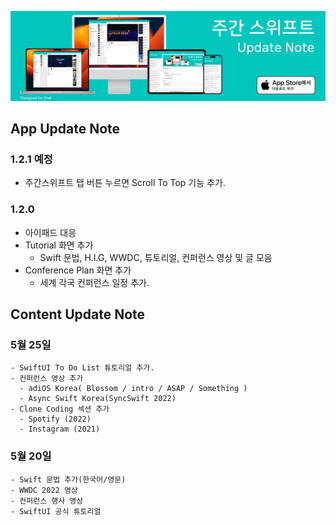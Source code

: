 <!-- <img src = "https://raw.githubusercontent.com/MintSwift/weekly-swift/main/assets/WeeklySwift_Update_Banner.jpg" width="100%" height="auto"> -->

[![Main_Banner](https://raw.githubusercontent.com/MintSwift/weekly-swift/main/assets/WeeklySwift_Update_Banner.jpg)](https://apps.apple.com/app/id1661868347?action=write-review)

## App Update Note

### 1.2.1 예정
 - 주간스위프트 탭 버튼 누르면 Scroll To Top 기능 추가.


### 1.2.0

- 아이패드 대응
- Tutorial 화면 추가
  - Swift 문법, H.I.G, WWDC, 튜토리얼, 컨퍼런스 영상 및 글 모음
- Conference Plan 화면 추가
  - 세계 각국 컨퍼런스 일정 추가.

## Content Update Note

### 5월 25일

```
- SwiftUI To Do List 튜토리얼 추가.
- 컨퍼런스 영상 추가
  - adiOS Korea( Blossom / intro / ASAP / Something )
  - Async Swift Korea(SyncSwift 2022)
- Clone Coding 섹션 추가
  - Spotify (2022)
  - Instagram (2021)
```

### 5월 20일

```
- Swift 문법 추가(한국어/영문)
- WWDC 2022 영상
- 컨퍼런스 행사 영상
- SwiftUI 공식 튜토리얼 
```
